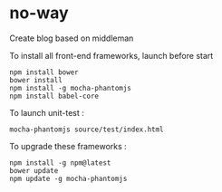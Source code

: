 no-way
======

Create blog based on middleman

To install all front-end frameworks, launch before start 
``` 
npm install bower
bower install
npm install -g mocha-phantomjs
npm install babel-core
```
To launch unit-test : 
```
mocha-phantomjs source/test/index.html
```

To upgrade these frameworks :
``` 
npm install -g npm@latest
bower update
npm update -g mocha-phantomjs
```